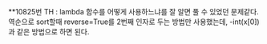 **10825번
TH : lambda 함수를 어떻게 사용하느냐를 잘 알면 풀 수 있었던 문제같다.
역순으로 sort할때 reverse=True를 2번째 인자로 두는 방법만 사용했는데, -int(x[0])과 같은 방법으로 하면 된다.
